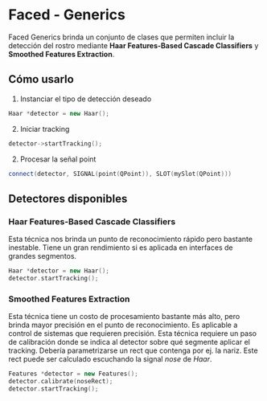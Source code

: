 # Faced - Generics

Faced Generics brinda un conjunto de clases que permiten incluir la detección del rostro mediante <b>Haar Features-Based Cascade Classifiers</b> y <b>Smoothed Features Extraction</b>.

## Cómo usarlo

1. Instanciar el tipo de detección deseado

```c++
Haar *detector = new Haar();
```

2. Iniciar tracking

```c++
detector->startTracking();
```

2. Procesar la señal point

```c++
connect(detector, SIGNAL(point(QPoint)), SLOT(mySlot(QPoint)))
```

## Detectores disponibles

### Haar Features-Based Cascade Classifiers

Esta técnica nos brinda un punto de reconocimiento rápido pero bastante inestable. Tiene un gran rendimiento si es aplicada en interfaces de grandes segmentos.

```c++
Haar *detector = new Haar();
detector.startTracking();
```

### Smoothed Features Extraction

Esta técnica tiene un costo de procesamiento bastante más alto, pero brinda mayor precisión en el punto de reconocimiento. Es aplicable a control de sistemas que requieren precisión. Esta técnica requiere un paso de calibración donde se indica al detector sobre qué segmente aplicar el tracking. Debería parametrizarse un rect que contenga por ej. la nariz. Este rect puede ser calculado escuchando la signal <i>nose</i> de <i>Haar</i>.

```c++
Features *detector = new Features();
detector.calibrate(noseRect);
detector.startTracking();
```